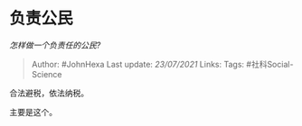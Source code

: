 # 负责公民
*怎样做一个负责任的公民?*

> Author: #JohnHexa
Last update: *23/07/2021* 
Links:
Tags: #社科Social-Science 

 
合法避税，依法纳税。

主要是这个。



